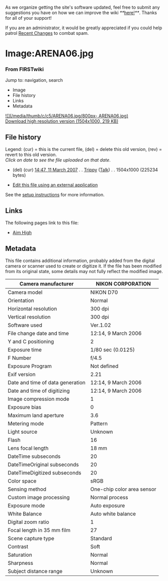 As we organize getting the site's software updated, feel free to submit any
suggestions you have on how we can improve the wiki
_**_[here!](/index.php/User:Hallry/Suggestions "User:Hallry/Suggestions"
)_**_. Thanks for all of your support!

If you are an administrator, it would be greatly appreciated if you could help
patrol [Recent Changes](/index.php/Special:Recentchanges
"Special:Recentchanges" ) to combat spam.

# Image:ARENA06.jpg

### From FIRSTwiki

Jump to: navigation, search

  * Image
  * File history
  * Links
  * Metadata

[![](/media/thumb/c/c5/ARENA06.jpg/800px-
ARENA06.jpg)](/media/c/c5/ARENA06.jpg)  
[Download high resolution version (1504x1000, 219
KB)](/media/c/c5/ARENA06.jpg)

## File history

Legend: (cur) = this is the current file, (del) = delete this old version,
(rev) = revert to this old version.  
_Click on date to see the file uploaded on that date_.

  * (del) (cur) [14:47, 11 March 2007](/media/c/c5/ARENA06.jpg "/media/c/c5/ARENA06.jpg" ) . . [Trippy](/index.php?title=User:Trippy&action=edit "User:Trippy" ) ([Talk](/index.php?title=User_talk:Trippy&action=edit "User talk:Trippy" )) . . 1504x1000 (225234 bytes)
  

  * [Edit this file using an external application](/index.php?title=Image:ARENA06.jpg&action=edit&externaledit=true&mode=file "Image:ARENA06.jpg" )

See the [setup
instructions](http://meta.wikimedia.org/wiki/Help:External_editors
"http://meta.wikimedia.org/wiki/Help:External_editors" ) for more information.

## Links

The following pages link to this file:

  * [Aim High](/index.php/Aim_High "Aim High" )

## Metadata

This file contains additional information, probably added from the digital
camera or scanner used to create or digitize it. If the file has been modified
from its original state, some details may not fully reflect the modified
image.

Camera manufacturer |  NIKON CORPORATION  
---|---  
Camera model |  NIKON D70  
Orientation |  Normal  
Horizontal resolution |  300 dpi  
Vertical resolution |  300 dpi  
Software used |  Ver.1.02  
File change date and time |  12:14, 9 March 2006  
Y and C positioning |  2  
Exposure time |  1/80 sec (0.0125)  
F Number |  f/4.5  
Exposure Program |  Not defined  
Exif version |  2.21  
Date and time of data generation |  12:14, 9 March 2006  
Date and time of digitizing |  12:14, 9 March 2006  
Image compression mode |  1  
Exposure bias |  0  
Maximum land aperture |  3.6  
Metering mode |  Pattern  
Light source |  Unknown  
Flash |  16  
Lens focal length |  18 mm  
DateTime subseconds |  20  
DateTimeOriginal subseconds |  20  
DateTimeDigitized subseconds |  20  
Color space |  sRGB  
Sensing method |  One-chip color area sensor  
Custom image processing |  Normal process  
Exposure mode |  Auto exposure  
White Balance |  Auto white balance  
Digital zoom ratio |  1  
Focal length in 35 mm film |  27  
Scene capture type |  Standard  
Contrast |  Soft  
Saturation |  Normal  
Sharpness |  Normal  
Subject distance range |  Unknown  
  
